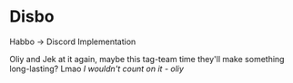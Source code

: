 # Disbo
Habbo -> Discord Implementation

Oliy and Jek at it again, maybe this tag-team time they'll make something long-lasting? Lmao
*I wouldn't count on it - oliy*
